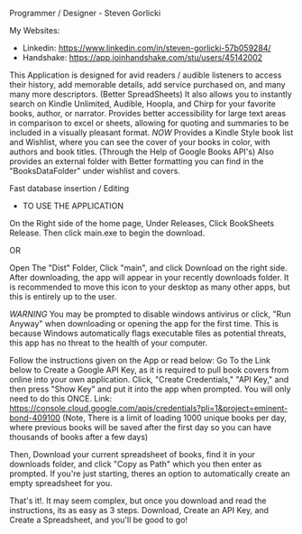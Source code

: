 Programmer / Designer - Steven Gorlicki

My Websites:
* Linkedin: https://www.linkedin.com/in/steven-gorlicki-57b059284/
* Handshake: https://app.joinhandshake.com/stu/users/45142002

This Application is designed for avid readers / audible listeners to access their history, add memorable details, add service purchased on, and many many more descriptors. (Better SpreadSheets)
It also allows you to instantly search on Kindle Unlimited, Audible, Hoopla, and Chirp for your favorite books, author, or narrator. 
Provides better accessibility for large text areas in comparison to excel or sheets, allowing for quoting and summaries to be included in a visually pleasant format.
*NOW* Provides a Kindle Style book list and Wishlist, where you can see the cover of your books in color, with authors and book titles. (Through the Help of Google Books API's)
Also provides an external folder with Better formatting you can find in the "BooksDataFolder" under wishlist and covers.

Fast database insertion / Editing


* TO USE THE APPLICATION

On the Right side of the home page, Under Releases, Click BookSheets Release. Then click main.exe to begin the download.

OR

Open The "Dist" Folder, Click "main", and click Download on the right side.
After downloading, the app will appear in your recently downloads folder. It is recommended to move this icon to your desktop as many other apps, but this is entirely up to the user.

*WARNING* You may be prompted to disable windows antivirus or click, "Run Anyway" when downloading or opening the app for the first time.
This is because Windows automatically flags executable files as potential threats, this app has no threat to the health of your computer.

Follow the instructions given on the App or read below:
Go To the Link below to Create a Google API Key, as it is required to pull book covers from online into your own application. Click, "Create Credentials," "API Key," and then press "Show Key" and put it into the app when prompted. You will only need to do this ONCE.
Link: https://console.cloud.google.com/apis/credentials?pli=1&project=eminent-bond-409100       (Note, There is a limit of loading 1000 unique books per day, where previous books will be saved after the first day so you can have thousands of books after a few days)

Then, Download your current spreadsheet of books, find it in your downloads folder, and click "Copy as Path" which you then enter as prompted.
If you're just starting, theres an option to automatically create an empty spreadsheet for you.

That's it!. It may seem complex, but once you download and read the instructions, its as easy as 3 steps. Download, Create an API Key, and Create a Spreadsheet, and you'll be good to go!

